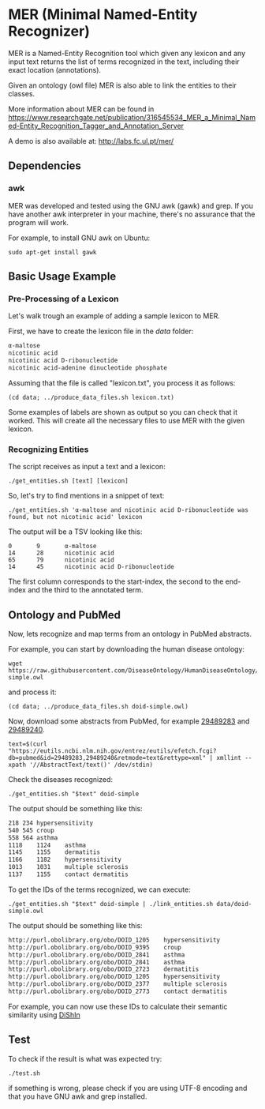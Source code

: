 # MER (Minimal Named-Entity Recognizer)

MER is a Named-Entity Recognition tool which given any lexicon and any input text returns the list of 
terms recognized in the text, including their exact location (annotations).

Given an ontology (owl file) MER is also able to link the entities to their classes.

More information about MER can be found in https://www.researchgate.net/publication/316545534_MER_a_Minimal_Named-Entity_Recognition_Tagger_and_Annotation_Server

A demo is also available at: http://labs.fc.ul.pt/mer/

## Dependencies

### awk

MER was developed and tested using the GNU awk (gawk) and grep. If you have another awk interpreter in your machine, there's no assurance that the program will work.

For example, to install GNU awk on Ubuntu:

```
sudo apt-get install gawk
```

## Basic Usage Example

### Pre-Processing of a Lexicon

Let's walk trough an example of adding a sample lexicon to MER. 

First, we have to create the lexicon file in the _data_ folder:

```txt
α-maltose
nicotinic acid
nicotinic acid D-ribonucleotide
nicotinic acid-adenine dinucleotide phosphate
```

Assuming that the file is called "lexicon.txt", you process it as follows:

```shell
(cd data; ../produce_data_files.sh lexicon.txt)
```

Some examples of labels are shown as output so you can check that it worked.
This will create all the necessary files to use MER with the given lexicon. 

### Recognizing Entities

The script receives as input a text and a lexicon:

```shell
./get_entities.sh [text] [lexicon]
```

So, let's try to find mentions in a snippet of text:

```shell
./get_entities.sh 'α-maltose and nicotinic acid D-ribonucleotide was found, but not nicotinic acid' lexicon
```

The output will be a TSV looking like this:

```tsv
0       9       α-maltose
14      28      nicotinic acid
65      79      nicotinic acid
14      45      nicotinic acid D-ribonucleotide
```

The first column corresponds to the start-index, the second to the end-index and the third to the annotated term.

## Ontology and PubMed

Now, lets recognize and map terms from an ontology in PubMed abstracts.

For example, you can start by downloading the human disease ontology:

```shell 
wget https://raw.githubusercontent.com/DiseaseOntology/HumanDiseaseOntology/master/src/ontology/doid-simple.owl
```

and process it:

```shell
(cd data; ../produce_data_files.sh doid-simple.owl)
```

Now, download some abstracts from PubMed, for example [29489283](https://www.ncbi.nlm.nih.gov/pubmed/29489283) and [29489240](https://www.ncbi.nlm.nih.gov/pubmed/29489240).

```shell
text=$(curl "https://eutils.ncbi.nlm.nih.gov/entrez/eutils/efetch.fcgi?db=pubmed&id=29489283,29489240&retmode=text&rettype=xml" | xmllint --xpath '//AbstractText/text()' /dev/stdin)
```

Check the diseases recognized: 

```shell
./get_entities.sh "$text" doid-simple 
```

The output should be something like this:

```txt
218	234	hypersensitivity
540	545	croup
558	564	asthma
1118	1124	asthma
1145	1155	dermatitis
1166	1182	hypersensitivity
1013	1031	multiple sclerosis
1137	1155	contact dermatitis
```

To get the IDs of the terms recognized, we can execute:  

```shell
./get_entities.sh "$text" doid-simple | ./link_entities.sh data/doid-simple.owl
```

The output should be something like this:
```txt
http://purl.obolibrary.org/obo/DOID_1205	hypersensitivity
http://purl.obolibrary.org/obo/DOID_9395	croup
http://purl.obolibrary.org/obo/DOID_2841	asthma
http://purl.obolibrary.org/obo/DOID_2841	asthma
http://purl.obolibrary.org/obo/DOID_2723	dermatitis
http://purl.obolibrary.org/obo/DOID_1205	hypersensitivity
http://purl.obolibrary.org/obo/DOID_2377	multiple sclerosis
http://purl.obolibrary.org/obo/DOID_2773	contact dermatitis
```

For example, you can now use these IDs to calculate their semantic similarity using [DiShIn](https://github.com/lasigeBioTM/DiShIn)

## Test

To check if the result is what was expected try:

```shell
./test.sh
```

if something is wrong, please check if you are using UTF-8 encoding and that you have GNU awk and grep installed. 



